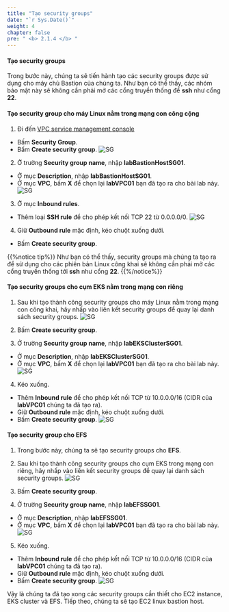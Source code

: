 ```yaml
---
title: "Tạo security groups"
date: "`r Sys.Date()`"
weight: 4
chapter: false
pre: " <b> 2.1.4 </b> "
---
```


#### Tạo security groups

Trong bước này, chúng ta sẽ tiến hành tạo các security groups được sử dụng cho máy chủ Bastion của chúng ta. Như bạn có thể thấy, các nhóm bảo mật này sẽ không cần phải mở các cổng truyền thống để **ssh** như cổng **22**.

#### Tạo security group cho máy Linux nằm trong mạng con công cộng

1. Đi đến [VPC service management console](https://console.aws.amazon.com/vpc)

- Bấm **Security Group**.
- Bấm **Create security group**.
  ![SG](/workshop-01-wordpress-deployment-on-eks/images/2.prerequisite/ws01-createsg01.png)

2. Ở trường **Security group name**, nhập **labBastionHostSG01**.

- Ở mục **Description**, nhập **labBastionHostSG01**.
- Ở mục **VPC**, bấm **X** để chọn lại **labVPC01** bạn đã tạo ra cho bài lab này.
  ![SG](/workshop-01-wordpress-deployment-on-eks/images/2.prerequisite/ws01-createsg02.png)

3. Ở mục **Inbound rules**.

- Thêm loại **SSH rule** để cho phép kết nối TCP 22 từ 0.0.0.0/0.
  ![SG](/workshop-01-wordpress-deployment-on-eks/images/2.prerequisite/ws01-createsg03.png)

4. Giữ **Outbound rule** mặc định, kéo chuột xuống dưới.

- Bấm **Create security group**.

{{%notice tip%}}
Như bạn có thể thấy, security groups mà chúng ta tạo ra để sử dụng cho các phiên bản Linux công khai sẽ không cần phải mở các cổng truyền thống tới **ssh** như cổng **22**.
{{%/notice%}}

#### Tạo security groups cho cụm EKS nằm trong mạng con riêng

1. Sau khi tạo thành công security groups cho máy Linux nằm trong mạng con công khai, hãy nhấp vào liên kết security groups để quay lại danh sách security groups.
   ![SG](/workshop-01-wordpress-deployment-on-eks/images/2.prerequisite/ws01-createsg04.png)

2. Bấm **Create security group**.

3. Ở trường **Security group name**, nhập **labEKSClusterSG01**.

- Ở mục **Description**, nhập **labEKSClusterSG01**.
- Ở mục **VPC**, bấm **X** để chọn lại **labVPC01** bạn đã tạo ra cho bài lab này.
  ![SG](/workshop-01-wordpress-deployment-on-eks/images/2.prerequisite/ws01-createsg05.png)

4. Kéo xuống.

- Thêm **Inbound rule** để cho phép kết nối TCP từ 10.0.0.0/16 (CIDR của **labVPC01** chúng ta đã tạo ra).
- Giữ **Outbound rule** mặc định, kéo chuột xuống dưới.
- Bấm **Create security group**.
  ![SG](/workshop-01-wordpress-deployment-on-eks/images/2.prerequisite/ws01-createsg06.png)

#### Tạo security group cho EFS

1. Trong bước này, chúng ta sẽ tạo security groups cho **EFS**.

2. Sau khi tạo thành công security groups cho cụm EKS trong mạng con riêng, hãy nhấp vào liên kết security groups để quay lại danh sách security groups.
   ![SG](/workshop-01-wordpress-deployment-on-eks/images/2.prerequisite/ws01-createsg07.png)

3. Bấm **Create security group**.

4. Ở trường **Security group name**, nhập **labEFSSG01**.

- Ở mục **Description**, nhập **labEFSSG01**.
- Ở mục **VPC**, bấm **X** để chọn lại **labVPC01** bạn đã tạo ra cho bài lab này.
  ![SG](/workshop-01-wordpress-deployment-on-eks/images/2.prerequisite/ws01-createsg08.png)

5. Kéo xuống.

- Thêm **Inbound rule** để cho phép kết nối TCP từ 10.0.0.0/16 (CIDR của **labVPC01** chúng ta đã tạo ra).
- Giữ **Outbound rule** mặc định, kéo chuột xuống dưới.
- Bấm **Create security group**.
  ![SG](/workshop-01-wordpress-deployment-on-eks/images/2.prerequisite/ws01-createsg09.png)

Vậy là chúng ta đã tạo xong các security groups cần thiết cho EC2 instance, EKS cluster và EFS. Tiếp theo, chúng ta sẽ tạo EC2 linux bastion host.
